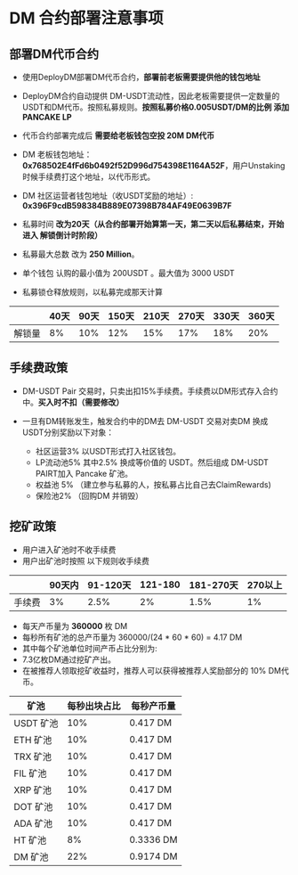 
# DM 合约部署注意事项

## 部署DM代币合约
- 使用DeployDM部署DM代币合约，__部署前老板需要提供他的钱包地址__

- DeployDM合约自动提供 DM-USDT流动性，因此老板需要提供一定数量的USDT和DM代币。按照私募规则。__按照私募价格0.005USDT/DM的比例 添加PANCAKE LP__

- 代币合约部署完成后 __需要给老板钱包空投 20M DM代币__

- DM 老板钱包地址：__0x768502E4fFd6b0492f52D996d754398E1164A52F__，用户Unstaking时候手续费打这个地址，以代币形式。

- DM 社区运营者钱包地址（收USDT奖励的地址）: __0x396F9cdB598384B889E07398B784AF49E0639B7F__

- 私募时间 __改为20天（从合约部署开始算第一天，第二天以后私募结束，开始进入 解锁倒计时阶段）__

- 私募最大总数 改为 __250 Million__。

- 单个钱包 认购的最小值为 200USDT 。最大值为 3000 USDT

- 私募锁仓释放规则，以私募完成那天计算

| | 40天|90天 | 150天 |210天|270天|330天|360天
| ----- | --------- | ----------- | ------- |--|-|-|-|
| 解锁量 | 8%|10%|12%|15% |17%|18%|20%|

## 手续费政策
- DM-USDT Pair 交易时，只卖出扣15%手续费。手续费以DM形式存入合约中。__买入时不扣（需要修改）__

- 一旦有DM转账发生，触发合约中的DM去 DM-USDT 交易对卖DM 换成 USDT分别奖励以下对象：

  - 社区运营3% 以USDT形式打入社区钱包。
  - LP流动池5% 其中2.5% 换成等价值的 USDT。然后组成 DM-USDT PAIRT加入 Pancake 矿池。
  - 权益池 5% （建立参与私募的人，按私募占比自己去ClaimRewards)
  - 保险池2% （回购DM 并销毁）


## 挖矿政策

- 用户进入矿池时不收手续费
- 用户出矿池时按照 以下规则收手续费



| | 90天内| 91-120天 | 121-180 |181-270天|270以上|
| ----- | --------- | ----------- | ------- |--|-|
| 手续费 | 3%|2.5%|2%|1.5% |1%|
- 每天产币量为 **360000** 枚 DM
- 每秒所有矿池的总产币量为 360000/(24 * 60 * 60) = 4.17 DM
- 其中每个矿池单位时间产币占比分别为:
-  7.3亿枚DM通过挖矿产出。
- 在被推荐人领取挖矿收益时，推荐人可以获得被推荐人奖励部分的 10% DM代币。


 |矿池 |每秒出块占比| 每秒产币量|
| ----- | --------- |-|
| USDT 矿池 | 10%|0.417 DM|
| ETH 矿池  | 10%|0.417 DM|
| TRX 矿池  | 10%|0.417 DM|
| FIL 矿池  | 10%|0.417 DM|
| XRP 矿池  | 10%|0.417 DM|
| DOT 矿池  | 10%|0.417 DM|
| ADA 矿池  | 10%|0.417 DM|
| HT 矿池  | 8%|0.3336 DM|
| DM 矿池  | 22%|0.9174 DM|

